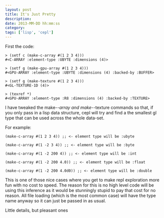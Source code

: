 ```yaml
---
layout: post
title: It's Just Pretty
description:
date: 2013-MM-DD hh:mm:ss
category:
tags: ['lisp', 'cepl']
---
```


First the code:

    > (setf c (make-c-array #(1 2 3 4)))
    #<C-ARRAY :element-type :UBYTE :dimensions (4)>

    > (setf g (make-gpu-array #(1 2 3 4)))
    #<GPU-ARRAY :element-type :UBYTE :dimensions (4) :backed-by :BUFFER>

    > (setf g (make-texture #(1 2 3 4)))
    #<GL-TEXTURE-1D (4)>

    > (texref *)
    #<GPU-ARRAY :element-type :R8 :dimensions (4) :backed-by :TEXTURE>

I have tweaked the make-*-array and make-*-texture commands so that, if you only pass in a lisp data structure, cepl will try and find a the smallest gl type that can be used across the whole data-set.

For example:

    (make-c-array #(1 2 3 4)) ;; <- element type will be :ubyte

    (make-c-array #(1 -2 3 4)) ;; <- element type will be :byte

    (make-c-array #(1 -2 200 4)) ;; <- element type will be :int

    (make-c-array #(1 -2 200 4.0)) ;; <- element type will be :float

    (make-c-array #(1 -2 200 4.0d0)) ;; <- element type will be :double


This is one of those nice cases where you get to make repl exploration more fun with no cost to speed. The reason for this is no high level code will be using this inference as it would be stunningly stupid to pay that cost for no reason. All file loading (which is the most common case) will have the type name anyway so it can just be passed in as usual.

Little details, but pleasant ones